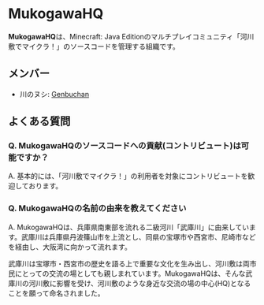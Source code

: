 # MukogawaHQ

**MukogawaHQ**は、Minecraft: Java Editionのマルチプレイコミュニティ「河川敷でマイクラ！」のソースコードを管理する組織です。

## メンバー

- 川のヌシ: [Genbuchan](https://github.com/Genbuchan)

## よくある質問

### Q. MukogawaHQのソースコードへの貢献(コントリビュート)は可能ですか？

A. 基本的には、「河川敷でマイクラ！」の利用者を対象にコントリビュートを歓迎しております。

### Q. MukogawaHQの名前の由来を教えてください

A. MukogawaHQは、兵庫県南東部を流れる二級河川「武庫川」に由来しています。武庫川は兵庫県丹波篠山市を上流とし、同県の宝塚市や西宮市、尼崎市などを経由し、大阪湾に向かって流れます。

武庫川は宝塚市・西宮市の歴史を語る上で重要な文化を生み出し、河川敷は両市民にとっての交流の場としても親しまれています。MukogawaHQは、そんな武庫川の河川敷に影響を受け、河川敷のような身近な交流の場の中心(HQ)となることを願って命名されました。
